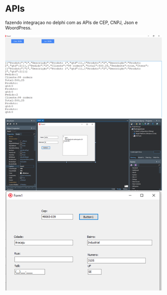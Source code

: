 # APIs
fazendo integraçao no delphi com as  APIs de CEP, CNPJ, Json e WoordPress. 

<img src="/src/jsn.PNG" alt="json"/>
<img src="/src/matic.png" alt="maticula"/>
<img src="/src/cep.PNG" alt="cep"/>
